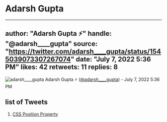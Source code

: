 # Adarsh Gupta

---
author: "Adarsh Gupta ⚡"
handle: "@adarsh____gupta"
source: "https://twitter.com/adarsh____gupta/status/1545039073307267074"
date: "July 7, 2022 5:36 PM"
likes: 42
retweets: 11
replies: 8
---
![adarsh____gupta](https://pbs.twimg.com/profile_images/1505853495941169152/Gd3D-b_u_normal.jpg)
Adarsh Gupta ⚡ ([@adarsh____gupta](https://twitter.com/adarsh____gupta)) - July 7, 2022 5:36 PM


## list of Tweets

1. [CSS Position Property](adarsh____gupta%20-%20CSS%20Position%20Property.md)
